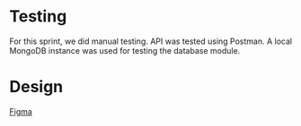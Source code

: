 # Testing
For this sprint, we did manual testing.  API was tested using Postman.  A local MongoDB instance was used for testing the database module.

# Design
[Figma](https://www.figma.com/file/yiDbC5jvkeFHtg91UxQUjw/495-Project?node-id=0%3A1)
